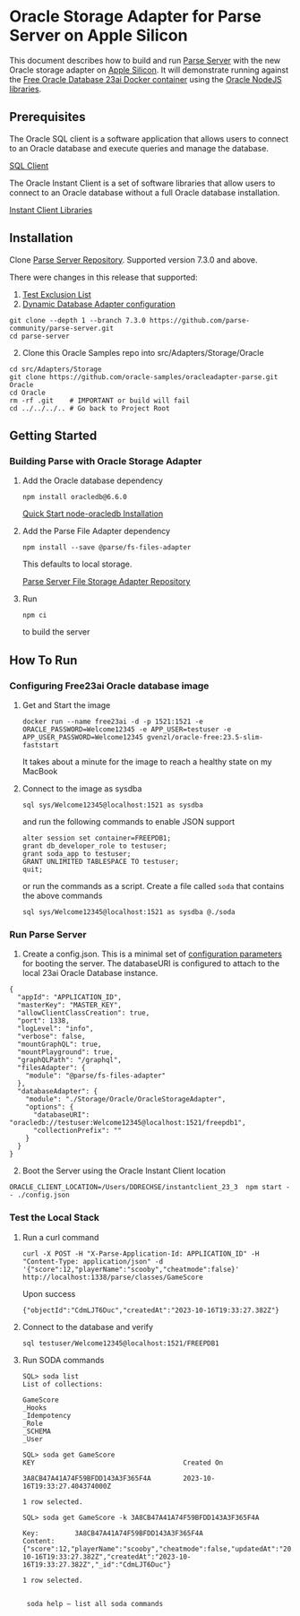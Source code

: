 # Oracle Storage Adapter for Parse Server on Apple Silicon

This document describes how to build and run [Parse Server](https://parseplatform.org/) with the new Oracle storage adapter on [Apple Silicon](https://en.wikipedia.org/wiki/Apple_silicon). It will demonstrate running against the [Free Oracle Database 23ai Docker container](https://www.oracle.com/database/free) using the [Oracle NodeJS libraries](https://node-oracledb.readthedocs.io/en/latest).

## Prerequisites

The Oracle SQL client is a software application that allows users to connect to an Oracle database and execute queries and manage the database.

[SQL Client](https://www.oracle.com/database/sqldeveloper/technologies/sqlcl/download/)

The Oracle Instant Client is a set of software libraries that allow users to connect to an Oracle database without a full Oracle database installation.

[Instant Client Libraries](https://www.oracle.com/cis/database/technologies/instant-client/downloads.html)

## Installation

Clone [Parse Server Repository](https://github.com/parse-community/parse-server). Supported version 7.3.0 and above.  

There were changes in this release that supported:

1. [Test Exclusion List](https://github.com/parse-community/parse-server/pull/8774)
2. [Dynamic Database Adapter configuration](https://github.com/parse-community/parse-server/pull/8883)

```
git clone --depth 1 --branch 7.3.0 https://github.com/parse-community/parse-server.git
cd parse-server
```
2. Clone this Oracle Samples repo into src/Adapters/Storage/Oracle
 ```
cd src/Adapters/Storage
git clone https://github.com/oracle-samples/oracleadapter-parse.git Oracle
cd Oracle
rm -rf .git    # IMPORTANT or build will fail
cd ../../../.. # Go back to Project Root
```

## Getting Started
### Building Parse with Oracle Storage Adapter
1. Add the Oracle database dependency

    ```
    npm install oracledb@6.6.0
    ```

    [Quick Start node-oracledb Installation](https://node-oracledb.readthedocs.io/en/latest/user_guide/installation.html#quick-start-node-oracledb-installation)

2. Add the Parse File Adapter dependency

    ```
    npm install --save @parse/fs-files-adapter
    ```

    This defaults to local storage. 

    [Parse Server File Storage Adapter Repository](https://github.com/parse-community/parse-server-fs-adapter)

3. Run 
    ```
    npm ci
    ``` 
    to build the server

## How To Run
### Configuring Free23ai Oracle database image
1. Get and Start the image

    ```
    docker run --name free23ai -d -p 1521:1521 -e ORACLE_PASSWORD=Welcome12345 -e APP_USER=testuser -e APP_USER_PASSWORD=Welcome12345 gvenzl/oracle-free:23.5-slim-faststart
    ```

   It takes about a minute for the image to reach a healthy state on my MacBook

2. Connect to the image as sysdba

    ```
    sql sys/Welcome12345@localhost:1521 as sysdba
    ```

   and run the following commands to enable JSON support

    ```
    alter session set container=FREEPDB1;
    grant db_developer_role to testuser;
    grant soda_app to testuser;
    GRANT UNLIMITED TABLESPACE TO testuser;
    quit;
    ```

    or run the commands as a script. Create a file called `soda` that contains the above commands

    ```
    sql sys/Welcome12345@localhost:1521 as sysdba @./soda
    ```    

### Run Parse Server
1. Create a config.json.  This is a minimal set of [configuration parameters](https://parseplatform.org/parse-server/api/master/ParseServerOptions.html) for booting the server. The databaseURI is configured to attach to the local 23ai Oracle Database instance.

```
{
  "appId": "APPLICATION_ID",
  "masterKey": "MASTER_KEY",
  "allowClientClassCreation": true,
  "port": 1338,
  "logLevel": "info",
  "verbose": false,
  "mountGraphQL": true,
  "mountPlayground": true,
  "graphQLPath": "/graphql",
  "filesAdapter": {
    "module": "@parse/fs-files-adapter"
  },
  "databaseAdapter": {
    "module": "./Storage/Oracle/OracleStorageAdapter",
    "options": {
      "databaseURI": "oracledb://testuser:Welcome12345@localhost:1521/freepdb1",
      "collectionPrefix": ""
    }
  }
}
```

2. Boot the Server using the Oracle Instant Client location

```
ORACLE_CLIENT_LOCATION=/Users/DDRECHSE/instantclient_23_3  npm start -- ./config.json
```

### Test the Local Stack
1. Run a curl command

    ```
    curl -X POST -H "X-Parse-Application-Id: APPLICATION_ID" -H "Content-Type: application/json" -d '{"score":12,"playerName":"scooby","cheatmode":false}' http://localhost:1338/parse/classes/GameScore
    ```

   Upon success

    ```
    {"objectId":"CdmLJT6Duc","createdAt":"2023-10-16T19:33:27.382Z"}
    ```

2. Connect to the database and verify

    ```
    sql testuser/Welcome12345@localhost:1521/FREEPDB1
    ```

3. Run SODA commands

    ```
    SQL> soda list
    List of collections:

	GameScore
	_Hooks
	_Idempotency
	_Role
	_SCHEMA
	_User

    SQL> soda get GameScore
	KEY						                Created On

	3A8CB47A41A74F59BFDD143A3F365F4A		2023-10-16T19:33:27.404374000Z

    1 row selected. 

    SQL> soda get GameScore -k 3A8CB47A41A74F59BFDD143A3F365F4A

    Key:    	 3A8CB47A41A74F59BFDD143A3F365F4A
    Content:	 {"score":12,"playerName":"scooby","cheatmode":false,"updatedAt":"2023-10-16T19:33:27.382Z","createdAt":"2023-10-16T19:33:27.382Z","_id":"CdmLJT6Duc"}

    1 row selected. 


     soda help – list all soda commands

    ```

